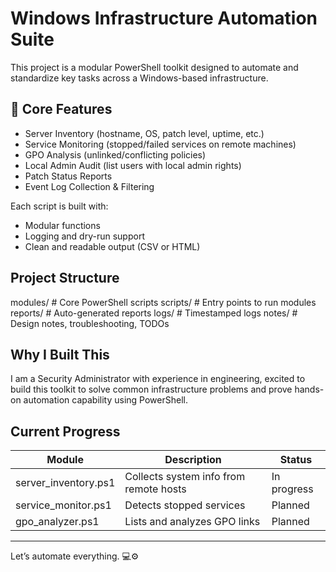 # Windows Infrastructure Automation Suite

This project is a modular PowerShell toolkit designed to automate and standardize key tasks across a Windows-based infrastructure.

## 🚀 Core Features

- Server Inventory (hostname, OS, patch level, uptime, etc.)
- Service Monitoring (stopped/failed services on remote machines)
- GPO Analysis (unlinked/conflicting policies)
- Local Admin Audit (list users with local admin rights)
- Patch Status Reports
- Event Log Collection & Filtering

Each script is built with:
- Modular functions
- Logging and dry-run support
- Clean and readable output (CSV or HTML)

## Project Structure
modules/ # Core PowerShell scripts
scripts/ # Entry points to run modules
reports/ # Auto-generated reports
logs/ # Timestamped logs
notes/ # Design notes, troubleshooting, TODOs


## Why I Built This

I am a Security Administrator with experience in engineering, excited to build this toolkit to solve common infrastructure problems and prove hands-on automation capability using PowerShell.

## Current Progress

| Module               | Description                            | Status     |
|----------------------|----------------------------------------|------------|
| server_inventory.ps1 | Collects system info from remote hosts | In progress |
| service_monitor.ps1  | Detects stopped services               | Planned    |
| gpo_analyzer.ps1     | Lists and analyzes GPO links           | Planned    |

---

Let’s automate everything. 💻⚙️  
